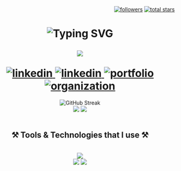 <div align="right">
    <a href="https://github.com/ragibalasad?tab=followers">
        <img alt="followers" title="Follow me on Github" src="https://readme-gizmos.vercel.app/github/followers/ragibalasad?color=236ad3&labelColor=1155ba&style=flat&logo=person-add&label=follow&logoColor=white&cacheSeconds=300"/></a>
    <a href="https://github.com/ragibalasad?tab=repositories&sort=stargazers">
        <img alt="total stars" title="Total stars on GitHub" src="https://readme-gizmos.vercel.app/github/stars/ragibalasad?color=55960c&labelColor=488207&style=flat&logo=star&cacheSeconds=300"/></a>
</div>

<h1 align="center">
  <img src="http://readme-typing-svg.herokuapp.com?font=Righteous&size=35&duration=1000&pause=9999&center=true&vCenter=true&width=300&height=40&lines=Hi+%F0%9F%91%8B+I'm+Ragib" alt="Typing SVG" />
  <p align="center">
      <img src="https://readme-typing-svg.herokuapp.com/?font=Righteous&size=30&center=true&vCenter=true&width=300&height=40&duration=4000&lines=Web+Developer;+Web+Designer;+Software+Dev" />
  </p>
    <a href="mailto:ragibalasad@pm.me">
        <img alt="linkedin" src="https://custom-icon-badges.demolab.com/badge/Email-7C3AED?color=7C3AED&style=for-the-badge&labelColor=6D28D9&logo=mail"/>
  </a>
  <a href="https://linkedin.com/in/RagibAlAsad" target="_blank">
      <img alt="linkedin" src="https://custom-icon-badges.demolab.com/badge/LinkedIn-0077B5?color=0284C7&style=for-the-badge&labelColor=0369A1&logo=linkedin"/>
  </a>
  <a href="https://ragibalasad.me" target="_blank">
      <img alt="portfolio" src="https://custom-icon-badges.demolab.com/badge/Portfolio-F97316?color=F97316&style=for-the-badge&labelColor=EA580C&logo=website"/>
  </a>
  <a href="https://github.com/DEVELEVEN-io?tab=repositories&sort=stargazers">
      <img alt="organization" src="https://custom-icon-badges.demolab.com/badge/Organization-55960?color=55960c&style=for-the-badge&labelColor=488207&logo=organization"/>
  </a>
</h1>

<div align=center>
<img src="https://streak-stats.demolab.com?user=ragibalasad&theme=blueberry-duo&hide_border=true&background=0d1117" alt="GitHub Streak" /><br>

<img src="https://github-readme-stats.vercel.app/api?username=ragibalasad&show_icons=true&theme=gotham&hide_border=true&bg_color=0d1117">
<img src="https://github-readme-stats.vercel.app/api/top-langs/?username=ragibalasad&layout=donut&show_icons=true&theme=gotham&hide_border=true&bg_color=0d1117">

</div>
<br>
 
<h2 align="center">⚒️ Tools & Technologies that I use ⚒️</h2>
<br/>
<div align="center">
    <img src="https://skillicons.dev/icons?i=python,javascript,c,html,css" /><br>
    <img src="https://skillicons.dev/icons?i=tailwind,react,nextjs,flask,fastapi" />
    <img src="https://skillicons.dev/icons?i=mongodb,postgresql,vscode,github,figma,git" />
  </p>
</div>
<br/>
